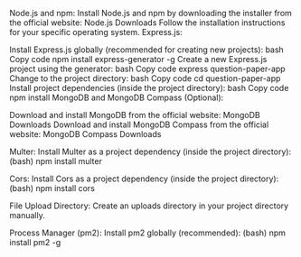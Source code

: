 Node.js and npm:
Install Node.js and npm by downloading the installer from the official website: Node.js Downloads
Follow the installation instructions for your specific operating system.
Express.js:

Install Express.js globally (recommended for creating new projects):
bash
Copy code
npm install express-generator -g
Create a new Express.js project using the generator:
bash
Copy code
express question-paper-app
Change to the project directory:
bash
Copy code
cd question-paper-app
Install project dependencies (inside the project directory):
bash
Copy code
npm install
MongoDB and MongoDB Compass (Optional):

Download and install MongoDB from the official website: MongoDB Downloads
Download and install MongoDB Compass from the official website: MongoDB Compass Downloads

Multer:
Install Multer as a project dependency (inside the project directory):
(bash)
npm install multer

Cors:
Install Cors as a project dependency (inside the project directory):
(bash)
npm install cors

File Upload Directory:
Create an uploads directory in your project directory manually.

Process Manager (pm2):
Install pm2 globally (recommended):
(bash)
npm install pm2 -g
